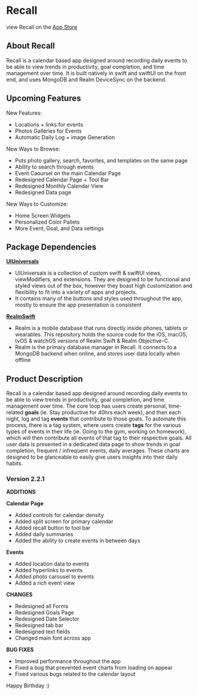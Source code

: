# Recall

view Recall on the [App Store](https://apps.apple.com/us/app/recall/id6466136108)

## **About Recall**

Recall is a calendar based app designed around recording daily events to be able to view trends in productivity, goal completion, and time management over time. It is built natively in swift and swiftUI on the front end, and uses MongoDB and Realm DeviceSync on the backend.

## **Upcoming Features**

New Features:
- Locations + links for events
- Photos Galleries for Events
- Automatic Daily Log + image Generation

New Ways to Browse:

- Puts photo gallery, search, favorites, and templates on the same page
- Ability to search through events
- Event Caoursel on the main Calendar Page
- Redesigned Calendar Page + Tool Bar
- Redesigned Monthly Calendar View
- Redesigned Data page

New Ways to Customize:

- Home Screen Widgets
- Personalized Color Pallets
- More Event, Goal, and Data settings

## **Package Dependencies**

[**UIUniversals**](https://github.com/Brian-Masse/UIUniversals)

- UIUniversals is a collection of custom swift & swiftUI views, viewModifiers, and extensions. They are designed to be functional and styled views out of the box, however they boast high customization and flexibility to fit into a variety of apps and projects.
- It contains many of the buttons and styles used throughout the app, mostly to ensure the app presentation is consistent

[**RealmSwift**](https://github.com/realm/realm-swift)

- Realm is a mobile database that runs directly inside phones, tablets or wearables. This repository holds the source code for the iOS, macOS, tvOS & watchOS versions of Realm Swift & Realm Objective-C.
- Realm is the primary database manager in Recall. It connects to a MongoDB backend when online, and stores user data locally when offline

## **Product Description**

Recall is a calendar based app designed around recording daily events to be able to view trends in productivity, goal completion, and time management over time. The core loop has users create personal, time-related **goals** (ie. Stay productive for 40hrs each week), and then each night, log and tag **events** that contribute to those goals. To automate this process, there is a tag system, where users create **tags** for the various types of events in their life (ie. Going to the gym, working on homework), which will then contribute all events of that tag to their respective goals. All user data is presented in a dedicated data page to show trends in goal completion, frequent / infrequent events, daily averages. These charts are designed to be glanceable to easily give users insights into their daily habits.

### **Version 2.2.1**

**ADDITIONS**

**Calendar Page**

- Added controls for calendar density
- Added split screen for primary calendar
- Added recall button to tool bar
- Added daily summaries
- Added the ability to create events in between days

**Events**

- Added location data to events
- Added hyperlinks to events
- Added photo carousel to events
- Added a rich event view

**CHANGES**

- Redesigned all Forms
- Redesigned Goals Page
- Redesigned Date Selector
- Redesigned tab bar
- Redesigned text fields
- Changed main font across app

**BUG FIXES**

- Improved performance throughout the app
- Fixed a bug that prevented event charts from loading on appear
- Fixed various bugs related to the calendar layout

Happy Birthday :)

